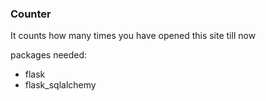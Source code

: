 <h3> Counter </h3>

It counts how many times you have opened this site till now


packages needed:
- flask
- flask_sqlalchemy
